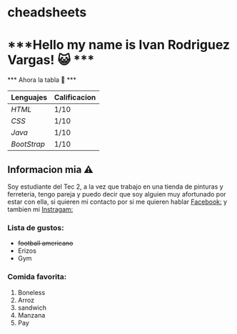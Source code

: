 # cheadsheets
# ***Hello my name is Ivan Rodriguez Vargas! 😺 ***

*** Ahora la tabla 📝 ***

| Lenguajes | Calificacion |
|-----------|--------------|
|   *HTML*  |   1/10       |
|   *CSS*   |   1/10       |
|   *Java*  |   1/10       |
|*BootStrap*|   1/10       |


## Informacion mia ⚠️

Soy estudiante del Tec 2, a la vez que trabajo en una tienda de pinturas y ferreteria, tengo pareja y puedo decir que soy alguien muy afortunado por estar con ella, si quieren mi contacto por si me quieren hablar [Facebook:](https://www.facebook.com/ivan.vargas2905 "FB") y tambien mi [Instragam:](https://www.instagram.com/irvargas29/ "INS")

### Lista de gustos:
- ~~football americano~~
- Erizos
- Gym
### Comida favorita:
1. Boneless
2. Arroz
3. sandwich
4. Manzana
5. Pay
